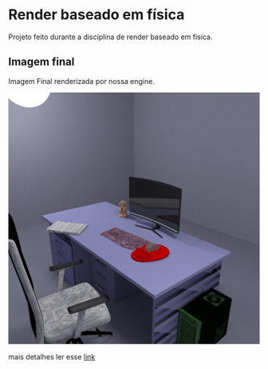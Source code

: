 # Render baseado em física

Projeto feito durante a disciplina de render baseado em física.

## Imagem final 

Imagem Final renderizada por nossa engine.

![img](output_image.png)


mais detalhes ler esse [link](https://github.com/gustavomenezesh/Final_Scene_Path_Tracer/wiki)